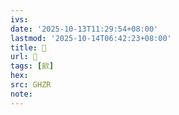 ```yaml
---
ivs:
date: '2025-10-13T11:29:54+08:00'
lastmod: '2025-10-14T06:42:23+08:00'
title: 󰣧
url: 󰣧
tags: [㰮]
hex: 
src: GHZR
note:
---
```

